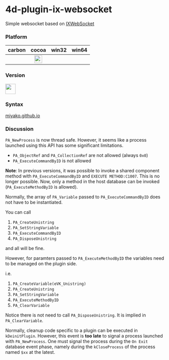 # 4d-plugin-ix-websocket
Simple websocket based on [IXWebSocket](https://github.com/machinezone/IXWebSocket)

### Platform

| carbon | cocoa | win32 | win64 |
|:------:|:-----:|:---------:|:---------:|
||<img src="https://cloud.githubusercontent.com/assets/1725068/22371562/1b091f0a-e4db-11e6-8458-8653954a7cce.png" width="24" height="24" /> | |

### Version

<img src="https://user-images.githubusercontent.com/1725068/41266195-ddf767b2-6e30-11e8-9d6b-2adf6a9f57a5.png" width="32" height="32" />

### Syntax

[miyako.github.io](https://miyako.github.io/2019/07/11/4d-plugin-ix-websocket.html)

### Discussion

``PA_NewProcess`` is now thread safe. However, it seems like a process launched using this API has some significant limitations.

* ``PA_ObjectRef`` and ``PA_CollectionRef`` are not allowed (always ``0x0``)
* ``PA_ExecuteCommandByID`` is not allowed

**Note**: In previous versions, it was possible to invoke a shared component method with ``PA_ExecuteCommandByID`` and ``EXECUTE METHOD:C1007``. This is no longer possible. Now, only a method in the host database can be invoked (``PA_ExecuteMethodByID`` is allowed).

Normally, the array of ``PA_Variable`` passed to ``PA_ExecuteCommandByID`` does not have to be instantiated. 

You can call 

1. ``PA_CreateUnistring``
1. ``PA_SetStringVariable`` 
1. ``PA_ExecuteCommandByID``
1. ``PA_DisposeUnistring``

and all will be fine.

However, for paramters passed to ``PA_ExecuteMethodByID`` the variables need to be managed on the plugin side.

i.e.

1. ``PA_CreateVariable(eVK_Unistring)``
1. ``PA_CreateUnistring``
1. ``PA_SetStringVariable`` 
1. ``PA_ExecuteMethodByID``
1. ``PA_ClearVariable``

Notice there is not need to call ``PA_DisposeUnistring``. It is implied in ``PA_ClearVariable``.

Normally, cleanup code specific to a plugin can be executed in ``kDeinitPlugin``. However, this event is **too late** to signal a process launched with ``PA_NewProcess``. One must signal the process during the ``On Exit`` database event phase, namely during the ``kCloseProcess`` of the process named ``$xx`` at the latest.
